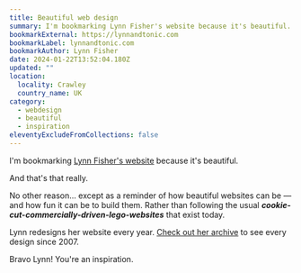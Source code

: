 ```yaml
---
title: Beautiful web design
summary: I'm bookmarking Lynn Fisher's website because it's beautiful.
bookmarkExternal: https://lynnandtonic.com
bookmarkLabel: lynnandtonic.com
bookmarkAuthor: Lynn Fisher
date: 2024-01-22T13:52:04.180Z
updated: ""
location:
  locality: Crawley
  country_name: UK
category:
  - webdesign
  - beautiful
  - inspiration
eleventyExcludeFromCollections: false
---
```


I'm bookmarking [Lynn Fisher's website](https://lynnandtonic.com) because it's beautiful.

And that's that really.

No other reason... except as a reminder of how beautiful websites can be &mdash; and how fun it can be to build them. Rather than following the usual ***cookie-cut-commercially-driven-lego-websites*** that exist today.

Lynn redesigns her website every year. [Check out her archive](https://lynnandtonic.com/archive/) to see every design since 2007.

Bravo Lynn! You're an inspiration.
